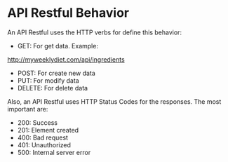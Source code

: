 # API Restful Behavior

An API Restful uses the HTTP verbs for define this behavior:

- GET: For get data. Example:

http://myweeklydiet.com/api/ingredients

- POST: For create new data
- PUT: For modify data
- DELETE: For delete data

Also, an API Restful uses HTTP Status Codes for the responses. The most important are:

- 200: Success
- 201: Element created
- 400: Bad request
- 401: Unauthorized
- 500: Internal server error
